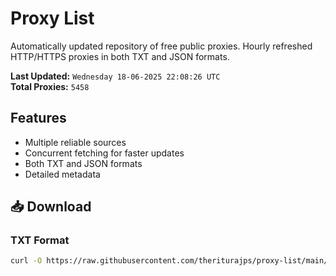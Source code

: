 # Proxy List

Automatically updated repository of free public proxies. Hourly refreshed HTTP/HTTPS proxies in both TXT and JSON formats.

**Last Updated:** `Wednesday 18-06-2025 22:08:26 UTC`  
**Total Proxies:** `5458`

## Features
- Multiple reliable sources
- Concurrent fetching for faster updates
- Both TXT and JSON formats
- Detailed metadata

## 📥 Download

### TXT Format
```bash
curl -O https://raw.githubusercontent.com/theriturajps/proxy-list/main/proxies.txt